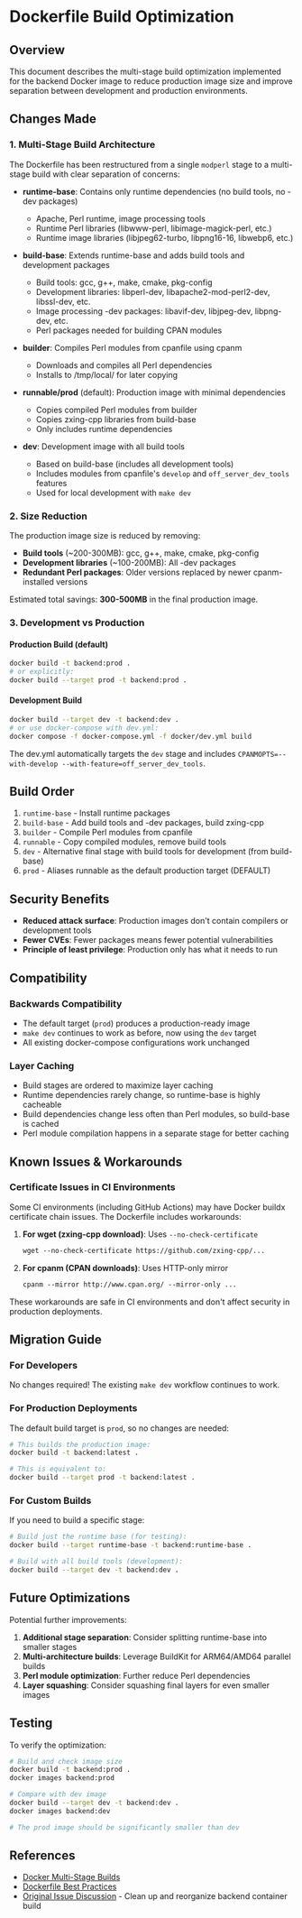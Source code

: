 # Dockerfile Build Optimization

## Overview

This document describes the multi-stage build optimization implemented for the backend Docker image to reduce production image size and improve separation between development and production environments.

## Changes Made

### 1. Multi-Stage Build Architecture

The Dockerfile has been restructured from a single `modperl` stage to a multi-stage build with clear separation of concerns:

- **runtime-base**: Contains only runtime dependencies (no build tools, no -dev packages)
  - Apache, Perl runtime, image processing tools
  - Runtime Perl libraries (libwww-perl, libimage-magick-perl, etc.)
  - Runtime image libraries (libjpeg62-turbo, libpng16-16, libwebp6, etc.)
  
- **build-base**: Extends runtime-base and adds build tools and development packages
  - Build tools: gcc, g++, make, cmake, pkg-config
  - Development libraries: libperl-dev, libapache2-mod-perl2-dev, libssl-dev, etc.
  - Image processing -dev packages: libavif-dev, libjpeg-dev, libpng-dev, etc.
  - Perl packages needed for building CPAN modules
  
- **builder**: Compiles Perl modules from cpanfile using cpanm
  - Downloads and compiles all Perl dependencies
  - Installs to /tmp/local/ for later copying
  
- **runnable/prod** (default): Production image with minimal dependencies
  - Copies compiled Perl modules from builder
  - Copies zxing-cpp libraries from build-base
  - Only includes runtime dependencies
  
- **dev**: Development image with all build tools
  - Based on build-base (includes all development tools)
  - Includes modules from cpanfile's `develop` and `off_server_dev_tools` features
  - Used for local development with `make dev`

### 2. Size Reduction

The production image size is reduced by removing:

- **Build tools** (~200-300MB): gcc, g++, make, cmake, pkg-config
- **Development libraries** (~100-200MB): All -dev packages
- **Redundant Perl packages**: Older versions replaced by newer cpanm-installed versions

Estimated total savings: **300-500MB** in the final production image.

### 3. Development vs Production

#### Production Build (default)
```bash
docker build -t backend:prod .
# or explicitly:
docker build --target prod -t backend:prod .
```

#### Development Build
```bash
docker build --target dev -t backend:dev .
# or use docker-compose with dev.yml:
docker compose -f docker-compose.yml -f docker/dev.yml build
```

The dev.yml automatically targets the `dev` stage and includes `CPANMOPTS=--with-develop --with-feature=off_server_dev_tools`.

## Build Order

1. `runtime-base` - Install runtime packages
2. `build-base` - Add build tools and -dev packages, build zxing-cpp
3. `builder` - Compile Perl modules from cpanfile
4. `runnable` - Copy compiled modules, remove build tools
5. `dev` - Alternative final stage with build tools for development (from build-base)
6. `prod` - Aliases runnable as the default production target (DEFAULT)

## Security Benefits

- **Reduced attack surface**: Production images don't contain compilers or development tools
- **Fewer CVEs**: Fewer packages means fewer potential vulnerabilities
- **Principle of least privilege**: Production only has what it needs to run

## Compatibility

### Backwards Compatibility
- The default target (`prod`) produces a production-ready image
- `make dev` continues to work as before, now using the `dev` target
- All existing docker-compose configurations work unchanged

### Layer Caching
- Build stages are ordered to maximize layer caching
- Runtime dependencies rarely change, so runtime-base is highly cacheable
- Build dependencies change less often than Perl modules, so build-base is cached
- Perl module compilation happens in a separate stage for better caching

## Known Issues & Workarounds

### Certificate Issues in CI Environments

Some CI environments (including GitHub Actions) may have Docker buildx certificate chain issues. The Dockerfile includes workarounds:

1. **For wget (zxing-cpp download)**: Uses `--no-check-certificate`
   ```dockerfile
   wget --no-check-certificate https://github.com/zxing-cpp/...
   ```

2. **For cpanm (CPAN downloads)**: Uses HTTP-only mirror
   ```dockerfile
   cpanm --mirror http://www.cpan.org/ --mirror-only ...
   ```

These workarounds are safe in CI environments and don't affect security in production deployments.

## Migration Guide

### For Developers

No changes required! The existing `make dev` workflow continues to work.

### For Production Deployments

The default build target is `prod`, so no changes are needed:

```bash
# This builds the production image:
docker build -t backend:latest .

# This is equivalent to:
docker build --target prod -t backend:latest .
```

### For Custom Builds

If you need to build a specific stage:

```bash
# Build just the runtime base (for testing):
docker build --target runtime-base -t backend:runtime-base .

# Build with all build tools (development):
docker build --target dev -t backend:dev .
```

## Future Optimizations

Potential further improvements:

1. **Additional stage separation**: Consider splitting runtime-base into smaller stages
2. **Multi-architecture builds**: Leverage BuildKit for ARM64/AMD64 parallel builds
3. **Perl module optimization**: Further reduce Perl dependencies
4. **Layer squashing**: Consider squashing final layers for even smaller images

## Testing

To verify the optimization:

```bash
# Build and check image size
docker build -t backend:prod .
docker images backend:prod

# Compare with dev image
docker build --target dev -t backend:dev .
docker images backend:dev

# The prod image should be significantly smaller than dev
```

## References

- [Docker Multi-Stage Builds](https://docs.docker.com/build/building/multi-stage/)
- [Dockerfile Best Practices](https://docs.docker.com/develop/develop-images/dockerfile_best-practices/)
- [Original Issue Discussion](https://github.com/openfoodfacts/openfoodfacts-server/issues) - Clean up and reorganize backend container build
